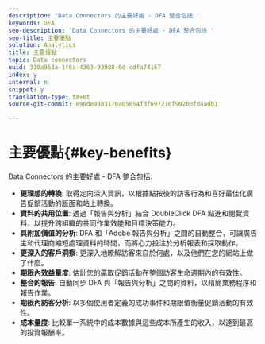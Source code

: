 ```yaml
---
description: 'Data Connectors 的主要好處 - DFA 整合包括 '
keywords: DFA
seo-description: 'Data Connectors 的主要好處 - DFA 整合包括 '
seo-title: 主要優點
solution: Analytics
title: 主要優點
topic: Data connectors
uuid: 310a963a-1f6a-4363-93988-0d cdfa74167
index: y
internal: n
snippet: y
translation-type: tm+mt
source-git-commit: e96de98b3176a05654fdf697210f992b0fd4adb1

---
```



# 主要優點{#key-benefits}

Data Connectors 的主要好處 - DFA 整合包括:

* **更理想的轉換**: 取得定向深入資訊，以根據點按後的訪客行為和喜好最佳化廣告促銷活動的版面和站上轉換。
* **資料的共用位置**: 透過「報告與分析」結合 DoubleClick DFA 點進和閱覽資料，以提升跨組織的共同作業效能和目標決策能力。
* **具附加價值的分析**: DFA 和「Adobe 報告與分析」之間的自動整合，可讓廣告主和代理商縮短處理資料的時間，而將心力投注於分析報表和採取動作。
* **更深入的客戶洞察**: 更深入地瞭解訪客來自於何處，以及他們在您的網站上做了什麼。
* **期限內效益量度**: 估計您的贏取促銷活動在整個訪客生命週期內的有效性。
* **整合的報告**: 自動同步 DFA 與「報告與分析」之間的資料，以精簡業務程序和報告作業。
* **期限內訪客分析**: 以多個使用者定義的成功事件和期限值衡量促銷活動的有效性。
* **成本量度**: 比較單一系統中的成本數據與這些成本所產生的收入，以達到最高的投資報酬率。

